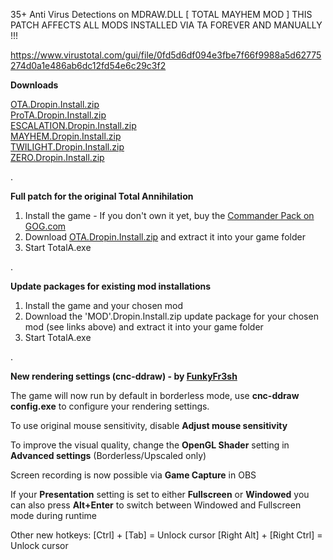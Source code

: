 35+ Anti Virus Detections on MDRAW.DLL [ TOTAL MAYHEM MOD ]
THIS PATCH AFFECTS ALL MODS INSTALLED VIA TA FOREVER AND MANUALLY !!!

https://www.virustotal.com/gui/file/0fd5d6df094e3fbe7f66f9988a5d62775274d0a1e486ab6dc12fd54e6c29c3f2


**Downloads**

[OTA.Dropin.Install.zip](https://github.com/gammata/TA-Unofficial-Patch-Install/raw/main/OTA.Dropin.Install.zip)\
[ProTA.Dropin.Install.zip](https://github.com/gammata/TA-Unofficial-Patch-Install/raw/main/ProTA.Dropin.Install.zip)\
[ESCALATION.Dropin.Install.zip](https://github.com/gammata/TA-Unofficial-Patch-Install/raw/main/ESCALATION.Dropin.Install.zip)\
[MAYHEM.Dropin.Install.zip](https://github.com/gammata/TA-Unofficial-Patch-Install/raw/main/MAYHEM.Dropin.Install.zip)\
[TWILIGHT.Dropin.Install.zip](https://github.com/gammata/TA-Unofficial-Patch-Install/raw/main/TWILIGHT.Dropin.Install.zip)\
[ZERO.Dropin.Install.zip](https://github.com/gammata/TA-Unofficial-Patch-Install/raw/main/ZERO.Dropin.Install.zip)

.

**Full patch for the original Total Annihilation**

1. Install the game - If you don't own it yet, buy the [Commander Pack on GOG.com](https://www.gog.com/en/game/total_anihilation_commander_pack)
2. Download [OTA.Dropin.Install.zip](https://github.com/gammata/TA-Unofficial-Patch-Install/raw/main/OTA.Dropin.Install.zip) and extract it into your game folder
3. Start TotalA.exe

.

**Update packages for existing mod installations**

1. Install the game and your chosen mod
2. Download the 'MOD'.Dropin.Install.zip update package for your chosen mod (see links above) and extract it into your game folder
3. Start TotalA.exe

.

**New rendering settings (cnc-ddraw) - by [FunkyFr3sh](https://github.com/FunkyFr3sh)**

The game will now run by default in borderless mode, use **cnc-ddraw config.exe** to configure your rendering settings.

To use original mouse sensitivity, disable **Adjust mouse sensitivity**

To improve the visual quality, change the **OpenGL Shader** setting in **Advanced settings** (Borderless/Upscaled only)

Screen recording is now possible via **Game Capture** in OBS

If your **Presentation** setting is set to either **Fullscreen** or **Windowed** you can also press **Alt+Enter** to switch between Windowed and Fullscreen mode during runtime

Other new hotkeys:
[Ctrl] + [Tab] = Unlock cursor
[Right Alt] + [Right Ctrl] = Unlock cursor
